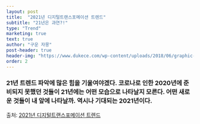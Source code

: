 ```yaml
---
layout: post
title:  "2021년 디지털트랜스포메이션 트렌드"
subtitle: "21년은 과연?!"
type: "Trend"
marketing: true
text: true
author: "구운 자몽"
post-header: true
header-img: "https://www.dukece.com/wp-content/uploads/2018/06/graphic-2.png"
order: 2
---
```


### 21년 트렌드 파악에 많은 힘을 기울여야겠다. 코로나로 인한 2020년에 준비되지 못했던 것들이 21년에는 어떤 모습으로 나타날지 모른다. 어떤 새로운 것들이 내 앞에 나타날까. 역시나 기대되는 2021년이다.

출처: [2021년 디지털트랜스포메이션 트렌드](http://digitaltransformation.co.kr/2021%eb%85%84-%eb%94%94%ec%a7%80%ed%84%b8%ed%8a%b8%eb%9e%9c%ec%8a%a4%ed%8f%ac%eb%a9%94%ec%9d%b4%ec%85%98-%ed%8a%b8%eb%a0%8c%eb%93%9cdigital-transformation-trend-%eb%b6%84%ec%84%9d-%eb%b3%b4%ea%b3%a0/)
